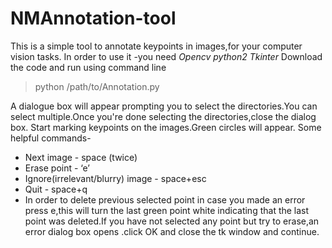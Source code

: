 # NMAnnotation-tool
This is a simple tool to annotate keypoints in images,for your computer vision tasks.
In order to use it -you need *Opencv python2 Tkinter*
Download the code and run using command line
> python /path/to/Annotation.py 

A dialogue box will appear prompting you to select the directories.You can select multiple.Once you're done selecting the directories,close the dialog box.
Start marking keypoints on the images.Green circles will appear.
Some helpful commands-
* Next image - space (twice)
* Erase point - ‘e’
* Ignore(irrelevant/blurry) image - space+esc
* Quit - space+q
* In order to delete previous selected point in case you made an error press e,this will turn the last green point white indicating that the last point was deleted.If you have not selected any point but try to erase,an error dialog box opens .click OK and close the tk window and continue.
